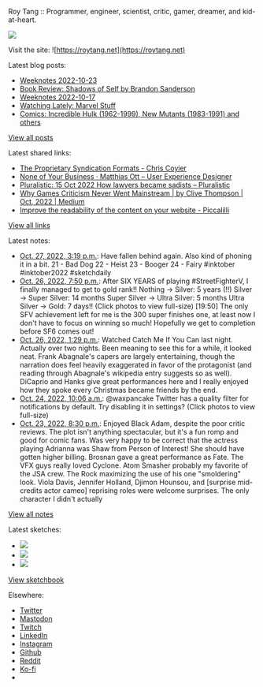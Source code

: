 Roy Tang :: Programmer, engineer, scientist, critic, gamer, dreamer, and kid-at-heart.

![](https://roytang.net/static/img/profile.jpg)

Visit the site: ![https://roytang.net](https://roytang.net)

Latest blog posts:

- [Weeknotes 2022-10-23](https://roytang.net/2022/10/weeknotes-10-23/)
- [Book Review: Shadows of Self by Brandon Sanderson](https://roytang.net/2022/10/shadows-of-self/)
- [Weeknotes 2022-10-17](https://roytang.net/2022/10/weeknotes-10-17/)
- [Watching Lately: Marvel Stuff](https://roytang.net/2022/10/watching-lately-marvel/)
- [Comics: Incredible Hulk (1962-1999), New Mutants (1983-1991) and others](https://roytang.net/2022/10/incredible-hulk-new-mutants/)

[View all posts](https://roytang.net/blog)

Latest shared links:

- [The Proprietary Syndication Formats - Chris Coyier](https://roytang.net/2022/10/408c74fdb3a142f0f698bae278a54a97/)
- [None of Your Business · Matthias Ott – User Experience Designer](https://roytang.net/2022/10/f3b8eb608b5e8cad7bfffd831868df20/)
- [Pluralistic: 15 Oct 2022 How lawyers became sadists – Pluralistic](https://roytang.net/2022/10/968f6f5a6eaf8938cce907ddcb654e79/)
- [Why Games Criticism Never Went Mainstream | by Clive Thompson | Oct, 2022 | Medium](https://roytang.net/2022/10/a179b950608b3e74159a5a28e7c1b316/)
- [Improve the readability of the content on your website - Piccalilli](https://roytang.net/2022/10/ecf31cd54996594df7a5c7c158d14a98/)

[View all links](https://roytang.net/links)

Latest notes:

- [Oct. 27, 2022, 3:19 p.m.](https://roytang.net/2022/10/inktober2022_21_22_23_24/): Have fallen behind again. Also kind of phoning it in a bit. 21 - Bad Dog 22 - Heist 23 - Booger 24 - Fairy #inktober #inktober2022 #sketchdaily
- [Oct. 26, 2022, 7:50 p.m.](https://roytang.net/2022/10/1585237402192601089/): After SIX YEARS of playing #StreetFighterV, I finally managed to get to gold rank!! Nothing -&gt; Silver: 5 years (!!) Silver -&gt; Super Silver: 14 months Super Silver -&gt; Ultra Silver: 5 months Ultra Silver -&gt; Gold: 7 days!! (Click photos to view full-size) [19:50] The only SFV achievement left for me is the 300 super finishes one, at least now I don&#x27;t have to focus on winning so much! Hopefully we get to completion before SF6 comes out!
- [Oct. 26, 2022, 1:29 p.m.](https://roytang.net/2022/10/catch-me/): Watched Catch Me If You Can last night. Actually over two nights. Been meaning to see this for a while, it looked neat. Frank Abagnale&#x27;s capers are largely entertaining, though the narration does feel heavily exaggerated in favor of the protagonist (and reading through Abagnale&#x27;s wikipedia entry suggests so as well). DiCaprio and Hanks give great performances here and I really enjoyed how they spoke every Christmas became friends by the end.
- [Oct. 24, 2022, 10:06 a.m.](https://roytang.net/2022/10/1584365671600693248/): @waxpancake Twitter has a quality filter for notifications by default. Try disabling it in settings? (Click photos to view full-size)
- [Oct. 23, 2022, 8:30 p.m.](https://roytang.net/2022/10/black-adam/): Enjoyed Black Adam, despite the poor critic reviews. The plot isn&#x27;t anything spectacular, but it&#x27;s a fun romp and good for comic fans. Was very happy to be correct that the actress playing Adrianna was Shaw from Person of Interest! She should have gotten higher billing. Brosnan gave a great performance as Fate. The VFX guys really loved Cyclone. Atom Smasher probably my favorite of the JSA crew. The Rock maximizing the use of his one &quot;smoldering&quot; look. Viola Davis, Jennifer Holland, Djimon Hounsou, and [surprise mid-credits actor cameo] reprising roles were welcome surprises. The only character I didn&#x27;t actually

[View all notes](https://roytang.net/notes)

Latest sketches:


- ![](https://roytang.net/media/cache/d1/98/d1983ac11af502bc06a54bd7908400f4.jpg)
- ![](https://roytang.net/media/cache/1e/d7/1ed73df24d5c49dd0300a196ba957fcd.jpg)
- ![](https://roytang.net/media/cache/73/97/73970218775668331d41d2a3df2b14b1.jpg)

[View sketchbook](https://roytang.net/albums/sketchbook)


Elsewhere:

- [Twitter](https://twitter.com/roytang)
- [Mastodon](https://indieweb.social/@roytang)
- [Twitch](https://twitch.tv/twitchyroy)
- [LinkedIn](https://www.linkedin.com/in/roytang)
- [Instagram](https://instagram.com/roytang0400)
- [Github](https://github.com/roytang)
- [Reddit](https://reddit.com/u/hungryroy)
- [Ko-fi](https://ko-fi.com/roytang)
- [](mailto:hello@roytang.net)